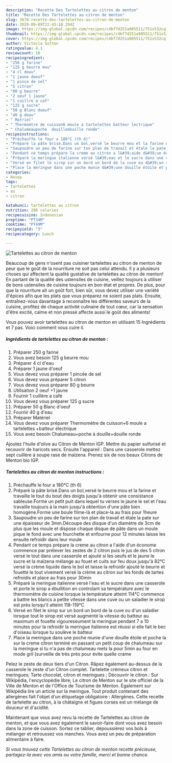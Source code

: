 ```yaml
---
description: "Recette Des Tartelettes au citron de menton"
title: "Recette Des Tartelettes au citron de menton"
slug: 3678-recette-des-tartelettes-au-citron-de-menton
date: 2020-09-09T22:43:10.294Z
image: https://img-global.cpcdn.com/recipes/c4bf7d251a905511/751x532cq70/tartelettes-au-citron-de-menton-photo-principale-de-la-recette.jpg
thumbnail: https://img-global.cpcdn.com/recipes/c4bf7d251a905511/751x532cq70/tartelettes-au-citron-de-menton-photo-principale-de-la-recette.jpg
cover: https://img-global.cpcdn.com/recipes/c4bf7d251a905511/751x532cq70/tartelettes-au-citron-de-menton-photo-principale-de-la-recette.jpg
author: Victoria Sutton
ratingvalue: 4.1
reviewcount: 10
recipeingredient:
- "250 g farine"
- "125 g beurre mou"
- "4 cl deau"
- "1 jaune doeuf"
- "1 pince de sel"
- "5 citron"
- "80 g beurre"
- "2 oeuf 1 jaune"
- "1 cuillre a caf"
- "125 g sucre"
- "50 g Blanc doeuf"
- "40 g deau"
- " Matriel"
- " Thermomtre de cuisson6 moule a tartelettes batteur lectrique"
- " Chalumeaupoche  douilledouille ronde"
recipeinstructions:
- "Préchauffe le four a 180°C (th 6)"
- "Préparé la pâte brisé.Dans un bol,versé le beurre mou et la farine et travaille le tout du bout des doigts jusqu&#39;à obtenir une consistance sableuse.Forme un petit puit dans lequel tu verses le jaune le sel et l&#39;eau travaille toujours à la main jusqu&#39;à obtention d&#39;une pâte bien homogène.Forme une boule filme-là et place-la au frais pour 1heure"
- "Saupoudre un peu de farine sur ton plan de travail et étale la pate sur une épaisseur de 3mm.Découpe des disque d&#39;un diamètre de 3cm de plus que les moule et dispose chaque disque de pâte dans un moule pique le fond avec une fourchette et enfourne pour 12 minutes laisse les ensuite refroidir dans leur moule"
- "Pendant ce temps prépare la creme au citron a l&#39;aide d&#39;un économe commence par prélever les zestes de 2 citron puis le jus de des 5 citron versé le tout dans une casserole et ajouté si les oeufs et le jaune le sucre et la maïzena mélange au fouet et cuits sur feu doux jusqu&#39;à 82°C versé la crème liquide dans le bol et laisse la refroidir ajouté le beurre et fouetté le tout vivement versé la crème au citron sur les fonds de tartes refroidis et place au frais pour 30min"
- "Préparé la meringue italienne versé l&#39;eau et le sucre dans une casserole et porte le sirop a ébullition en controlant sa température avec le thermomètre de cuisine lorsque la température atteint 114°C commence a battre les blancs a petite vitesse dans une cuve ou un saladier le sirop est près lorsqu&#39;il atteint 118-119°C"
- "Versé en filet le sirop sur un bord un bord de la cuve ou d&#39;un saladier lorsque tout le sirop est versé augmenté la vitesse du batteur au maximum et fouette vigoureseument la meringue pendant 7 a 10 minutes pour la refroidir la meringue italienne est réussi si elle fait le bec d&#39;oiseau lorsque tu soulève le batteur"
- "Place la meringue dans une poche munie d&#39;une douille étoile et poche la sur la creme citron terminé en passant un petit coup de chalumeau sur la meringue si tu n&#39;a pas de chalumeau mets la pour 5min au four en mode gril (surveille de très près pour évite quelle crame"
categories:
- Resep
tags:
- tartelettes
- au
- citron

katakunci: tartelettes au citron 
nutrition: 296 calories
recipecuisine: Indonesian
preptime: "PT34M"
cooktime: "PT49M"
recipeyield: "3"
recipecategory: Lunch

---
```



![Tartelettes au citron de menton](https://img-global.cpcdn.com/recipes/c4bf7d251a905511/751x532cq70/tartelettes-au-citron-de-menton-photo-principale-de-la-recette.jpg)

Beaucoup de gens n'osent pas cuisiner tartelettes au citron de menton de peur que le goût de la nourriture ne soit pas celui attendu. Il y a plusieurs choses qui affectent la qualité gustative de tartelettes au citron de menton! En partant de la qualité des ustensiles de cuisine, veillez toujours à utiliser de bons ustensiles de cuisine toujours en bon état et propres. De plus, pour que la nourriture ait un goût fort, bien sûr, vous devez utiliser une variété d'épices afin que les plats que vous préparez ne soient pas plats. Ensuite, entraînez-vous davantage à reconnaître les différentes saveurs de la cuisine, profitez de chaque activité culinaire de tout cœur, car la sensation d'être excité, calme et non pressé affecte aussi le goût des aliments!

<!--inarticleads1-->

Vous pouvez avoir tartelettes au citron de menton en utilisant 15 Ingrédients et 7 pas. Voici comment vous cuire il.

##### Ingrédients de tartelettes au citron de menton :

1. Préparer 250 g farine
1. Vous avez besoin 125 g beurre mou
1. Préparer 4 cl d&#39;eau
1. Préparer 1 jaune d&#39;oeuf
1. Vous devez vous préparer 1 pincée de sel
1. Vous devez vous préparer 5 citron
1. Vous devez vous préparer 80 g beurre
1. Utilisation 2 oeuf +1 jaune
1. Fournir 1 cuillère a café
1. Vous devez vous préparer 125 g sucre
1. Préparer 50 g Blanc d&#39;oeuf
1. Fournir 40 g d&#39;eau
1. Préparer  Matériel
1. Vous devez vous préparer  Thermomètre de cuisson+6 moule a tartelettes +batteur électrique
1. Vous avez besoin  Chalumeau+poche à douille+douille ronde


Ajoutez l&#39;huile d&#39;olive au Citron de Menton IGP. Mettre du papier sulfurisé et recouvrir de haricots secs. Ensuite l&#39;appareil : Dans une casserole mettez sept cuillère à soupe rase de maïzena. Prenez six de nos beaux Citrons de Menton bio IGP. 

<!--inarticleads2-->

##### Tartelettes au citron de menton instructions :

1. Préchauffe le four a 180°C (th 6)
1. Préparé la pâte brisé.Dans un bol,versé le beurre mou et la farine et travaille le tout du bout des doigts jusqu&#39;à obtenir une consistance sableuse.Forme un petit puit dans lequel tu verses le jaune le sel et l&#39;eau travaille toujours à la main jusqu&#39;à obtention d&#39;une pâte bien homogène.Forme une boule filme-là et place-la au frais pour 1heure
1. Saupoudre un peu de farine sur ton plan de travail et étale la pate sur une épaisseur de 3mm.Découpe des disque d&#39;un diamètre de 3cm de plus que les moule et dispose chaque disque de pâte dans un moule pique le fond avec une fourchette et enfourne pour 12 minutes laisse les ensuite refroidir dans leur moule
1. Pendant ce temps prépare la creme au citron a l&#39;aide d&#39;un économe commence par prélever les zestes de 2 citron puis le jus de des 5 citron versé le tout dans une casserole et ajouté si les oeufs et le jaune le sucre et la maïzena mélange au fouet et cuits sur feu doux jusqu&#39;à 82°C versé la crème liquide dans le bol et laisse la refroidir ajouté le beurre et fouetté le tout vivement versé la crème au citron sur les fonds de tartes refroidis et place au frais pour 30min
1. Préparé la meringue italienne versé l&#39;eau et le sucre dans une casserole et porte le sirop a ébullition en controlant sa température avec le thermomètre de cuisine lorsque la température atteint 114°C commence a battre les blancs a petite vitesse dans une cuve ou un saladier le sirop est près lorsqu&#39;il atteint 118-119°C
1. Versé en filet le sirop sur un bord un bord de la cuve ou d&#39;un saladier lorsque tout le sirop est versé augmenté la vitesse du batteur au maximum et fouette vigoureseument la meringue pendant 7 a 10 minutes pour la refroidir la meringue italienne est réussi si elle fait le bec d&#39;oiseau lorsque tu soulève le batteur
1. Place la meringue dans une poche munie d&#39;une douille étoile et poche la sur la creme citron terminé en passant un petit coup de chalumeau sur la meringue si tu n&#39;a pas de chalumeau mets la pour 5min au four en mode gril (surveille de très près pour évite quelle crame


Pelez le zeste de deux tiers d&#39;un Citron. Râpez également au-dessus de la casserole le zeste d&#39;un Citron complet. Tartelette crémeux citron et meringues; Tarte chocolat, citron et meringues ; Découvrir le citron : Sur Wikipédia, l&#39;encyclopédie libre; Le citron de Menton sur le site officiel de la Ville de Menton et de l&#39;Office de Tourisme de Menton. Également sur Wikipédia lire un article sur la meringue. Tout produit contenant des allergènes fait l&#39;objet d&#39;un étiquetage obligatoire : Allergènes. Cette recette de tartelette au citron, à la châtaigne et figues corses est un mélange de douceur et d&#39;acidité. 

<!--inarticleads1-->

<p>
Maintenant que vous avez revu la recette de Tartelettes au citron de menton, et que vous avez également le savoir-faire dont vous avez besoin dans la zone de cuisson. Sortez ce tablier, dépoussiérez vos bols à mélanger et retroussez vos manches. Vous avez un peu de préparation alimentaire à faire.
</p>

<p>
<i>Si vous trouvez cette Tartelettes au citron de menton recette précieuse, partagez-la avec vos amis ou votre famille, merci et bonne chance.</i>
</p>

